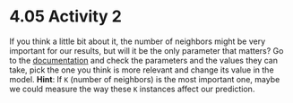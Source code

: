 # 4.05 Activity 2

If you think a little bit about it, the number of neighbors might be very important for our results, but will it be the only parameter that matters? Go to the [documentation](https://scikit-learn.org/stable/modules/generated/sklearn.neighbors.KNeighborsClassifier.html) and check the parameters and the values they can take, pick the one you think is more relevant and change its value in the model.
**Hint**: If `K` (number of neighbors) is the most important one, maybe we could measure the way these `K` instances affect our prediction.
